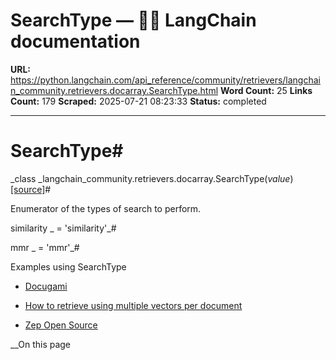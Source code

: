 # SearchType — 🦜🔗 LangChain  documentation

**URL:** https://python.langchain.com/api_reference/community/retrievers/langchain_community.retrievers.docarray.SearchType.html
**Word Count:** 25
**Links Count:** 179
**Scraped:** 2025-07-21 08:23:33
**Status:** completed

---

# SearchType\#

_class _langchain\_community.retrievers.docarray.SearchType\(_value_\)[\[source\]](https://python.langchain.com/api_reference/_modules/langchain_community/retrievers/docarray.html#SearchType)\#     

Enumerator of the types of search to perform.

similarity _ = 'similarity'_\#     

mmr _ = 'mmr'_\#     

Examples using SearchType

  * [Docugami](https://python.langchain.com/docs/integrations/document_loaders/docugami/)

  * [How to retrieve using multiple vectors per document](https://python.langchain.com/docs/how_to/multi_vector/)

  * [Zep Open Source](https://python.langchain.com/docs/integrations/retrievers/zep_memorystore/)

__On this page